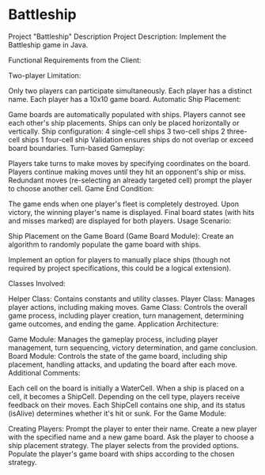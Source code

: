 # Battleship
Project "Battleship" Description
Project Description: Implement the Battleship game in Java.

Functional Requirements from the Client:

Two-player Limitation:

Only two players can participate simultaneously.
Each player has a distinct name.
Each player has a 10x10 game board.
Automatic Ship Placement:

Game boards are automatically populated with ships.
Players cannot see each other's ship placements.
Ships can only be placed horizontally or vertically.
Ship configuration:
4 single-cell ships
3 two-cell ships
2 three-cell ships
1 four-cell ship
Validation ensures ships do not overlap or exceed board boundaries.
Turn-based Gameplay:

Players take turns to make moves by specifying coordinates on the board.
Players continue making moves until they hit an opponent's ship or miss.
Redundant moves (re-selecting an already targeted cell) prompt the player to choose another cell.
Game End Condition:

The game ends when one player's fleet is completely destroyed.
Upon victory, the winning player's name is displayed.
Final board states (with hits and misses marked) are displayed for both players.
Usage Scenario:

Ship Placement on the Game Board (Game Board Module):
Create an algorithm to randomly populate the game board with ships.

Implement an option for players to manually place ships (though not required by project specifications, this could be a logical extension).

Classes Involved:

Helper Class: Contains constants and utility classes.
Player Class: Manages player actions, including making moves.
Game Class: Controls the overall game process, including player creation, turn management, determining game outcomes, and ending the game.
Application Architecture:

Game Module: Manages the gameplay process, including player management, turn sequencing, victory determination, and game conclusion.
Board Module: Controls the state of the game board, including ship placement, handling attacks, and updating the board after each move.
Additional Comments:

Each cell on the board is initially a WaterCell.
When a ship is placed on a cell, it becomes a ShipCell.
Depending on the cell type, players receive feedback on their moves.
Each ShipCell contains one ship, and its status (isAlive) determines whether it's hit or sunk.
For the Game Module:

Creating Players:
Prompt the player to enter their name.
Create a new player with the specified name and a new game board.
Ask the player to choose a ship placement strategy.
The player selects from the provided options.
Populate the player's game board with ships according to the chosen strategy.
